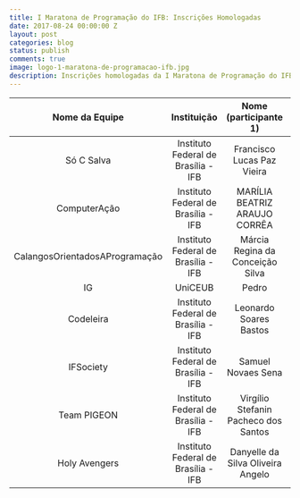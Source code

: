 ```yaml
---
title: I Maratona de Programação do IFB: Inscrições Homologadas
date: 2017-08-24 00:00:00 Z
layout: post
categories: blog
status: publish
comments: true
image: logo-1-maratona-de-programacao-ifb.jpg
description: Inscrições homologadas da I Maratona de Programação do IFB
---
```


|         Nome da Equipe         	|             Instituição             	|         Nome (participante 1)        	|      Nome (participante 2)     	|        Nome (participante 3)        	|
|:------------------------------:	|:-----------------------------------:	|:------------------------------------:	|:------------------------------:	|:-----------------------------------:	|
|           Só C Salva           	| Instituto Federal de Brasília - IFB 	|      Francisco Lucas Paz Vieira      	|   Gustavo Soares de Oliveira   	|     Lucas Martins Mendes Vieira     	|
|          ComputerAção          	| Instituto Federal de Brasília - IFB 	|     MARÍLIA BEATRIZ ARAUJO CORRÊA    	|      Juliana Araujo Corrêa     	| Valéria Cristina de Oliveira Araujo 	|
| CalangosOrientadosAProgramação 	| Instituto Federal de Brasília - IFB 	|   Márcia Regina da Conceição Silva   	|   Wendel Ribeiro de Almeida    	|  GEORGE ANTONIO FERREIRA DE ARAUJO  	|
|               IG               	|               UniCEUB               	|                 Pedro                	|              Teste             	|              Teste obg              	|
|            Codeleira           	| Instituto Federal de Brasília - IFB 	|        Leonardo Soares Bastos        	|   Maria Alice Ramos da Costa   	|       Dermevaldo Dias Marques       	|
|            IFSociety           	| Instituto Federal de Brasília - IFB 	|          Samuel Novaes Sena          	|    Luiz Eduardo Ximenes Neto   	|     Guilherme Carvalho Rodrigues    	|
|           Team PIGEON          	| Instituto Federal de Brasília - IFB 	| Virgílio Stefanin Pacheco dos Santos 	|   Luiz Gustavo Benício Neves   	|       Eloy Oliveira Guimaraes       	|
|          Holy Avengers         	| Instituto Federal de Brasília - IFB 	|   Danyelle da Silva Oliveira Angelo  	| Carlos Eduardo Pereira Santana 	|        Italo de Souza Moraes        	|
